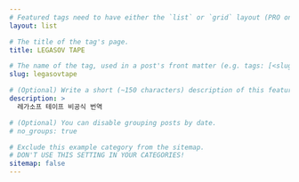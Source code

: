 ```yaml
---
# Featured tags need to have either the `list` or `grid` layout (PRO only).
layout: list

# The title of the tag's page.
title: LEGASOV TAPE

# The name of the tag, used in a post's front matter (e.g. tags: [<slug>]).
slug: legasovtape

# (Optional) Write a short (~150 characters) description of this featured tag.
description: >
  레가소프 테이프 비공식 번역

# (Optional) You can disable grouping posts by date.
# no_groups: true

# Exclude this example category from the sitemap.
# DON'T USE THIS SETTING IN YOUR CATEGORIES!
sitemap: false
---
```

